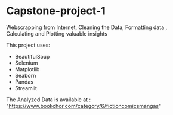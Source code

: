 # Capstone-project-1
Webscrapping from Internet, Cleaning the Data, Formatting data , Calculating and Plotting valuable insights

This project uses:
- BeautifulSoup
- Selenium
- Matplotlib 
- Seaborn
- Pandas
- Streamlit

The Analyzed Data is available at : "https://www.bookchor.com/category/6/fictioncomicsmangas"


